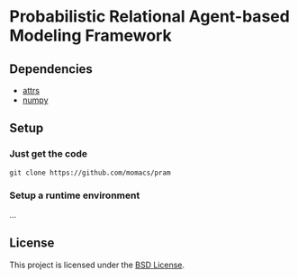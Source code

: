 # Probabilistic Relational Agent-based Modeling Framework


## Dependencies
- [attrs](https://github.com/python-attrs/attrs)
- [numpy](http://www.numpy.org)

## Setup
### Just get the code
```
git clone https://github.com/momacs/pram
```

### Setup a runtime environment
...


## License
This project is licensed under the [BSD License](LICENSE.md).

